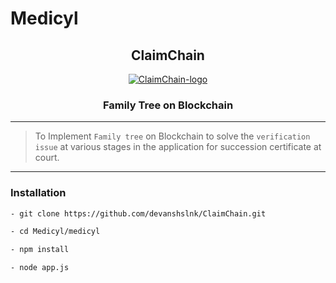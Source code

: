 # Medicyl

<h2 align="center">ClaimChain</h2>

<p align="center">
  <a href="" rel="noopener">
    <img max-width=300px src="./assets/images/logocc.png" alt="ClaimChain-logo"></img></a>
</p>

<h3 align="center">Family Tree on Blockchain</h3>

------------------------------------------

>To Implement `Family tree` on Blockchain to solve the `verification issue` at various stages in the application for succession certificate at court.

------------------------------------------

### Installation

``` sh
- git clone https://github.com/devanshslnk/ClaimChain.git
```
``` sh
- cd Medicyl/medicyl
```
``` sh
- npm install
```
``` sh
- node app.js
```
